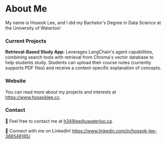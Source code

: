 # About Me

My name is Hoseok Lee, and I did my Bachelor's Degree in Data Science at the University of Waterloo! 

### Current Projects

**Retrieval-Based Study App:** Leverages LangChain's agent capabilities, combining search tools with retrieval from Chroma's vector database to help students study. Students can upload their course notes (currently supports PDF files) and receive a context-specific explanation of concepts.

### Website

You can read more about my projects and interests at https://www.hoseoklee.cc.

### Contact

📧 Feel free to contact me at h349lee@uwaterloo.ca.

🚀 Connect with me on LinkedIn! https://www.linkedin.com/in/hoseok-lee-388548165/

<!--
**hmathlee/hmathlee** is a ✨ _special_ ✨ repository because its `README.md` (this file) appears on your GitHub profile.

Here are some ideas to get you started:

- 🔭 I’m currently working on ...
- 🌱 I’m currently learning ...
- 👯 I’m looking to collaborate on ...
- 🤔 I’m looking for help with ...
- 💬 Ask me about ...
- 📫 How to reach me: ...
- 😄 Pronouns: ...
- ⚡ Fun fact: ...
-->
